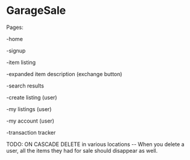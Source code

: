 # GarageSale

Pages:

  -home
  
  -signup
  
  -item listing 
  
  -expanded item description (exchange button)
  
  -search results
  
  -create listing (user)
  
  -my listings (user)
  
  -my account (user)
  
  -transaction tracker
  
TODO:
  ON CASCADE DELETE in various locations 
    -- When you delete a user, all the items they had for sale should disappear as well. 
  
  
